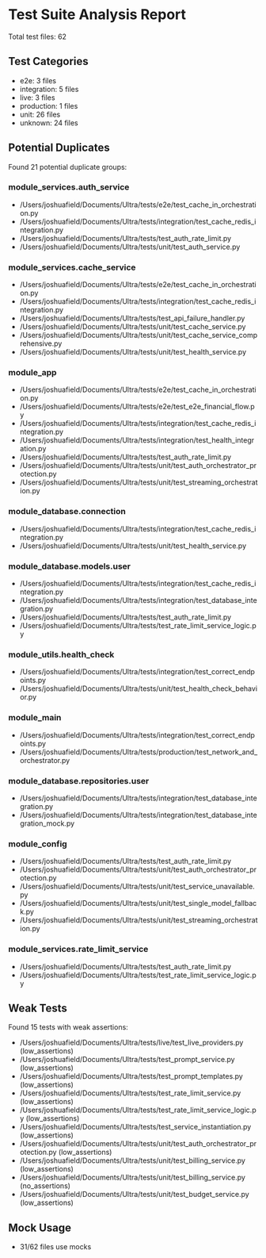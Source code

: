 # Test Suite Analysis Report

Total test files: 62

## Test Categories

- e2e: 3 files
- integration: 5 files
- live: 3 files
- production: 1 files
- unit: 26 files
- unknown: 24 files

## Potential Duplicates

Found 21 potential duplicate groups:


### module_services.auth_service
- /Users/joshuafield/Documents/Ultra/tests/e2e/test_cache_in_orchestration.py
- /Users/joshuafield/Documents/Ultra/tests/integration/test_cache_redis_integration.py
- /Users/joshuafield/Documents/Ultra/tests/test_auth_rate_limit.py
- /Users/joshuafield/Documents/Ultra/tests/unit/test_auth_service.py

### module_services.cache_service
- /Users/joshuafield/Documents/Ultra/tests/e2e/test_cache_in_orchestration.py
- /Users/joshuafield/Documents/Ultra/tests/integration/test_cache_redis_integration.py
- /Users/joshuafield/Documents/Ultra/tests/test_api_failure_handler.py
- /Users/joshuafield/Documents/Ultra/tests/unit/test_cache_service.py
- /Users/joshuafield/Documents/Ultra/tests/unit/test_cache_service_comprehensive.py
- /Users/joshuafield/Documents/Ultra/tests/unit/test_health_service.py

### module_app
- /Users/joshuafield/Documents/Ultra/tests/e2e/test_cache_in_orchestration.py
- /Users/joshuafield/Documents/Ultra/tests/e2e/test_e2e_financial_flow.py
- /Users/joshuafield/Documents/Ultra/tests/integration/test_cache_redis_integration.py
- /Users/joshuafield/Documents/Ultra/tests/integration/test_health_integration.py
- /Users/joshuafield/Documents/Ultra/tests/test_auth_rate_limit.py
- /Users/joshuafield/Documents/Ultra/tests/unit/test_auth_orchestrator_protection.py
- /Users/joshuafield/Documents/Ultra/tests/unit/test_streaming_orchestration.py

### module_database.connection
- /Users/joshuafield/Documents/Ultra/tests/integration/test_cache_redis_integration.py
- /Users/joshuafield/Documents/Ultra/tests/unit/test_health_service.py

### module_database.models.user
- /Users/joshuafield/Documents/Ultra/tests/integration/test_cache_redis_integration.py
- /Users/joshuafield/Documents/Ultra/tests/integration/test_database_integration.py
- /Users/joshuafield/Documents/Ultra/tests/test_auth_rate_limit.py
- /Users/joshuafield/Documents/Ultra/tests/test_rate_limit_service_logic.py

### module_utils.health_check
- /Users/joshuafield/Documents/Ultra/tests/integration/test_correct_endpoints.py
- /Users/joshuafield/Documents/Ultra/tests/unit/test_health_check_behavior.py

### module_main
- /Users/joshuafield/Documents/Ultra/tests/integration/test_correct_endpoints.py
- /Users/joshuafield/Documents/Ultra/tests/production/test_network_and_orchestrator.py

### module_database.repositories.user
- /Users/joshuafield/Documents/Ultra/tests/integration/test_database_integration.py
- /Users/joshuafield/Documents/Ultra/tests/integration/test_database_integration_mock.py

### module_config
- /Users/joshuafield/Documents/Ultra/tests/test_auth_rate_limit.py
- /Users/joshuafield/Documents/Ultra/tests/unit/test_auth_orchestrator_protection.py
- /Users/joshuafield/Documents/Ultra/tests/unit/test_service_unavailable.py
- /Users/joshuafield/Documents/Ultra/tests/unit/test_single_model_fallback.py
- /Users/joshuafield/Documents/Ultra/tests/unit/test_streaming_orchestration.py

### module_services.rate_limit_service
- /Users/joshuafield/Documents/Ultra/tests/test_auth_rate_limit.py
- /Users/joshuafield/Documents/Ultra/tests/test_rate_limit_service_logic.py

## Weak Tests

Found 15 tests with weak assertions:

- /Users/joshuafield/Documents/Ultra/tests/live/test_live_providers.py (low_assertions)
- /Users/joshuafield/Documents/Ultra/tests/test_prompt_service.py (low_assertions)
- /Users/joshuafield/Documents/Ultra/tests/test_prompt_templates.py (low_assertions)
- /Users/joshuafield/Documents/Ultra/tests/test_rate_limit_service.py (low_assertions)
- /Users/joshuafield/Documents/Ultra/tests/test_rate_limit_service_logic.py (low_assertions)
- /Users/joshuafield/Documents/Ultra/tests/test_service_instantiation.py (low_assertions)
- /Users/joshuafield/Documents/Ultra/tests/unit/test_auth_orchestrator_protection.py (low_assertions)
- /Users/joshuafield/Documents/Ultra/tests/unit/test_billing_service.py (low_assertions)
- /Users/joshuafield/Documents/Ultra/tests/unit/test_billing_service.py (no_assertions)
- /Users/joshuafield/Documents/Ultra/tests/unit/test_budget_service.py (low_assertions)

## Mock Usage

- 31/62 files use mocks